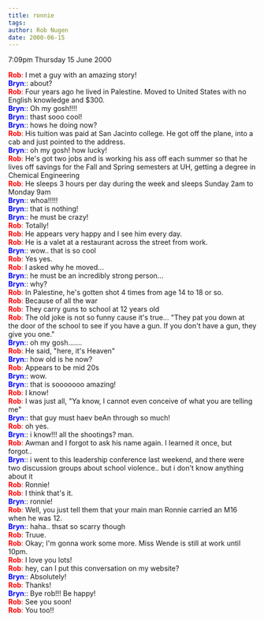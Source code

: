 ```yaml
---
title: ronnie
tags: 
author: Rob Nugen
date: 2000-06-15
---
```


<p class=date>7:09pm Thursday 15 June 2000</p>

<p><font color="#FF0000"><b>Rob</b>:</font> I met a guy with an amazing story!
<br><font color="#0000FF"><b>Bryn</b>:</font>: about? 
<br><font color="#FF0000"><b>Rob</b>:</font> Four years ago he lived in Palestine.  Moved to United States with no English knowledge and $300.
<br><font color="#0000FF"><b>Bryn</b>:</font>: Oh my gosh!!!!
<br><font color="#0000FF"><b>Bryn</b>:</font>: thast sooo cool! 
<br><font color="#0000FF"><b>Bryn</b>:</font>: hows he doing now? 
<br><font color="#FF0000"><b>Rob</b>:</font> His tuition was paid at San Jacinto college.  He got off the plane, into a cab and just pointed to the address.
<br><font color="#0000FF"><b>Bryn</b>:</font>: oh my gosh! how lucky! 
<br><font color="#FF0000"><b>Rob</b>:</font> He's got two jobs and is working his ass off each summer so that he lives off savings for the Fall and Spring semesters at UH, getting a degree in Chemical Engineering
<br><font color="#FF0000"><b>Rob</b>:</font> He sleeps 3 hours per day during the week and sleeps Sunday 2am to Monday 9am
<br><font color="#0000FF"><b>Bryn</b>:</font>: whoa!!!!! 
<br><font color="#0000FF"><b>Bryn</b>:</font>: that is nothing! 
<br><font color="#0000FF"><b>Bryn</b>:</font>: he must be crazy! 
<br><font color="#FF0000"><b>Rob</b>:</font> Totally!
<br><font color="#FF0000"><b>Rob</b>:</font> He appears very happy and I see him every day.
<br><font color="#FF0000"><b>Rob</b>:</font> He is a valet at a restaurant across the street from work.
<br><font color="#0000FF"><b>Bryn</b>:</font>: wow.. that is so cool 
<br><font color="#FF0000"><b>Rob</b>:</font> Yes yes.
<br><font color="#FF0000"><b>Rob</b>:</font> I asked why he moved...
<br><font color="#0000FF"><b>Bryn</b>:</font>: he must be an incredibly strong person...
<br><font color="#0000FF"><b>Bryn</b>:</font>: why? 
<br><font color="#FF0000"><b>Rob</b>:</font> In Palestine, he's gotten shot 4 times from age 14 to 18 or so.
<br><font color="#FF0000"><b>Rob</b>:</font> Because of all the war
<br><font color="#FF0000"><b>Rob</b>:</font> They carry guns to school at 12 years old
<br><font color="#FF0000"><b>Rob</b>:</font> The old joke is not so funny cause it's true... "They pat you down at the door of the school to see if you have a gun.  If you don't have a gun, they give you one."
<br><font color="#0000FF"><b>Bryn</b>:</font>: oh my gosh.......
<br><font color="#FF0000"><b>Rob</b>:</font> He said, "here, it's Heaven"
<br><font color="#0000FF"><b>Bryn</b>:</font>: how old is he now?
<br><font color="#FF0000"><b>Rob</b>:</font> Appears to be mid 20s
<br><font color="#0000FF"><b>Bryn</b>:</font>: wow.
<br><font color="#0000FF"><b>Bryn</b>:</font>: that is sooooooo amazing!
<br><font color="#FF0000"><b>Rob</b>:</font> I know!
<br><font color="#FF0000"><b>Rob</b>:</font> I was just all, "Ya know, I cannot even conceive of what you are telling me"
<br><font color="#0000FF"><b>Bryn</b>:</font>: that guy must haev beAn through so much! 
<br><font color="#FF0000"><b>Rob</b>:</font> oh yes.
<br><font color="#0000FF"><b>Bryn</b>:</font>: i know!!! all the shootings?  man. 
<br><font color="#FF0000"><b>Rob</b>:</font> Awman and I forgot to ask his name again.  I learned it once, but forgot..
<br><font color="#0000FF"><b>Bryn</b>:</font>: i went to this leadership conference last weekend, and there were two discussion groups about school violence.. but i don't know anything about it
<br><font color="#FF0000"><b>Rob</b>:</font> Ronnie!
<br><font color="#FF0000"><b>Rob</b>:</font> I think that's it.
<br><font color="#0000FF"><b>Bryn</b>:</font>: ronnie!
<br><font color="#FF0000"><b>Rob</b>:</font> Well, you just tell them that your main man Ronnie carried an M16 when he was 12.
<br><font color="#0000FF"><b>Bryn</b>:</font>: haha.. thsat so scarry though 
<br><font color="#FF0000"><b>Rob</b>:</font> Truue.
<br><font color="#FF0000"><b>Rob</b>:</font> Okay; I'm gonna work some more.  Miss Wende is still at work until 10pm.
<br><font color="#FF0000"><b>Rob</b>:</font> I love you lots!
<br><font color="#FF0000"><b>Rob</b>:</font> hey, can I put this conversation on my website?
<br><font color="#0000FF"><b>Bryn</b>:</font>: Absolutely!
<br><font color="#FF0000"><b>Rob</b>:</font> Thanks!
<br><font color="#0000FF"><b>Bryn</b>:</font>: Bye rob!!! Be happy!
<br><font color="#FF0000"><b>Rob</b>:</font> See you soon!
<br><font color="#FF0000"><b>Rob</b>:</font> You too!!

